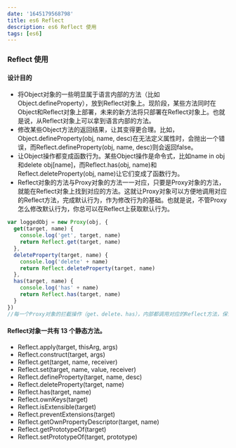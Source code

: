 ```yaml
---
date: '1645179568798'
title: es6 Reflect
description: es6 Reflect 使用
tags: [es6]
---
```

### Reflect 使用
#### 设计目的
 - 将Object对象的一些明显属于语言内部的方法（比如Object.defineProperty），放到Reflect对象上。现阶段，某些方法同时在Object和Reflect对象上部署，未来的新方法将只部署在Reflect对象上。也就是说，从Reflect对象上可以拿到语言内部的方法。
 - 修改某些Object方法的返回结果，让其变得更合理。比如，Object.defineProperty(obj, name, desc)在无法定义属性时，会抛出一个错误，而Reflect.defineProperty(obj, name, desc)则会返回false。
 - 让Object操作都变成函数行为。某些Object操作是命令式，比如name in obj和delete obj[name]，而Reflect.has(obj, name)和Reflect.deleteProperty(obj, name)让它们变成了函数行为。
 - Reflect对象的方法与Proxy对象的方法一一对应，只要是Proxy对象的方法，就能在Reflect对象上找到对应的方法。这就让Proxy对象可以方便地调用对应的Reflect方法，完成默认行为，作为修改行为的基础。也就是说，不管Proxy怎么修改默认行为，你总可以在Reflect上获取默认行为。
```javascript
var loggedObj = new Proxy(obj, {
  get(target, name) {
    console.log('get', target, name)
    return Reflect.get(target, name)
  },
  deleteProperty(target, name) {
    console.log('delete' + name)
    return Reflect.deleteProperty(target, name)
  },
  has(target, name) {
    console.log('has' + name)
    return Reflect.has(target, name)
  }
})
//每一个Proxy对象的拦截操作（get、delete、has），内部都调用对应的Reflect方法，保证原生行为能够正常执行。添加的工作，就是将每一个操作输出一行日志。
```
#### Reflect对象一共有 13 个静态方法。
 - Reflect.apply(target, thisArg, args)
 - Reflect.construct(target, args)
 - Reflect.get(target, name, receiver)
 - Reflect.set(target, name, value, receiver)
 - Reflect.defineProperty(target, name, desc)
 - Reflect.deleteProperty(target, name)
 - Reflect.has(target, name)
 - Reflect.ownKeys(target)
 - Reflect.isExtensible(target)
 - Reflect.preventExtensions(target)
 - Reflect.getOwnPropertyDescriptor(target, name)
 - Reflect.getPrototypeOf(target)
 - Reflect.setPrototypeOf(target, prototype)
